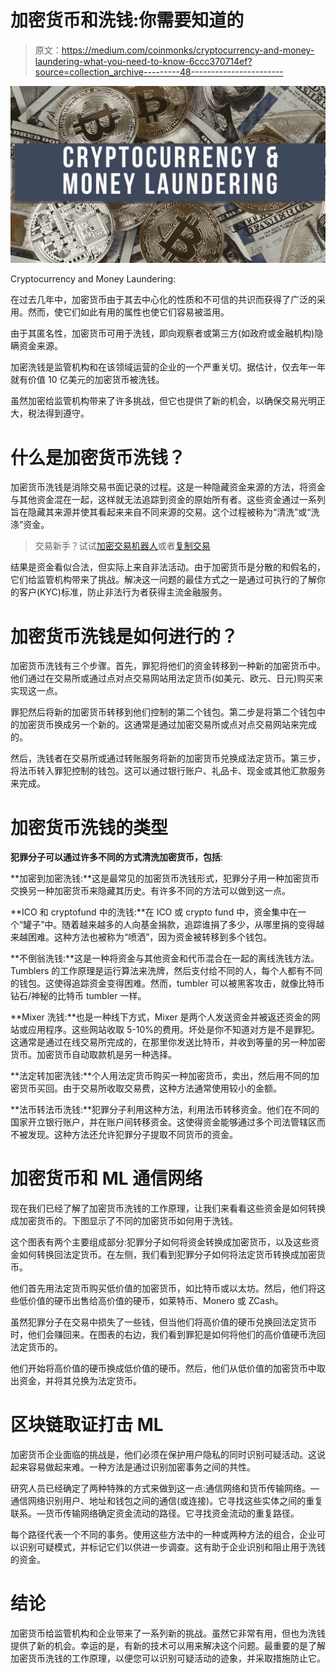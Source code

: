 # 加密货币和洗钱:你需要知道的

> 原文：<https://medium.com/coinmonks/cryptocurrency-and-money-laundering-what-you-need-to-know-6ccc370714ef?source=collection_archive---------48----------------------->

![](img/a2e1c789457038d06e1b9a16ac54458d.png)

Cryptocurrency and Money Laundering:

在过去几年中，加密货币由于其去中心化的性质和不可信的共识而获得了广泛的采用。然而，使它们如此有用的属性也使它们容易被滥用。

由于其匿名性，加密货币可用于洗钱，即向观察者或第三方(如政府或金融机构)隐瞒资金来源。

加密洗钱是监管机构和在该领域运营的企业的一个严重关切。据估计，仅去年一年就有价值 10 亿美元的加密货币被洗钱。

虽然加密给监管机构带来了许多挑战，但它也提供了新的机会，以确保交易光明正大，税法得到遵守。

# 什么是加密货币洗钱？

加密货币洗钱是消除交易书面记录的过程。这是一种隐藏资金来源的方法，将资金与其他资金混在一起，这样就无法追踪到资金的原始所有者。这些资金通过一系列旨在隐藏其来源并使其看起来来自不同来源的交易。这个过程被称为“清洗”或“洗涤”资金。

> 交易新手？试试[加密交易机器人](/coinmonks/crypto-trading-bot-c2ffce8acb2a)或者[复制交易](/coinmonks/top-10-crypto-copy-trading-platforms-for-beginners-d0c37c7d698c)

结果是资金看似合法，但实际上来自非法活动。由于加密货币是分散的和假名的，它们给监管机构带来了挑战。解决这一问题的最佳方式之一是通过可执行的了解你的客户(KYC)标准，防止非法行为者获得主流金融服务。

# 加密货币洗钱是如何进行的？

加密货币洗钱有三个步骤。首先，罪犯将他们的资金转移到一种新的加密货币中。他们通过在交易所或通过点对点交易网站用法定货币(如美元、欧元、日元)购买来实现这一点。

罪犯然后将新的加密货币转移到他们控制的第二个钱包。第二步是将第二个钱包中的加密货币换成另一个新的。这通常是通过加密交易所或点对点交易网站来完成的。

然后，洗钱者在交易所或通过转账服务将新的加密货币兑换成法定货币。第三步，将法币转入罪犯控制的钱包。这可以通过银行账户、礼品卡、现金或其他汇款服务来完成。

# 加密货币洗钱的类型

**犯罪分子可以通过许多不同的方式清洗加密货币，包括**:

**加密到加密洗钱:**这是最常见的加密货币洗钱形式，犯罪分子用一种加密货币交换另一种加密货币来隐藏其历史。有许多不同的方法可以做到这一点。

**ICO 和 cryptofund 中的洗钱:**在 ICO 或 crypto fund 中，资金集中在一个“罐子”中。随着越来越多的人向基金捐款，追踪谁捐了多少，从哪里捐的变得越来越困难。这种方法也被称为“喷洒”，因为资金被转移到多个钱包。

**不倒翁洗钱:**这是一种将资金与其他资金和代币混合在一起的离线洗钱方法。Tumblers 的工作原理是运行算法来洗牌，然后支付给不同的人，每个人都有不同的钱包。这使得追踪资金变得困难。然而，tumbler 可以被黑客攻击，就像比特币钻石/神秘的比特币 tumbler 一样。

**Mixer 洗钱:**也是一种线下方式，Mixer 是两个人发送资金并被返还资金的网站或应用程序。这些网站收取 5-10%的费用。坏处是你不知道对方是不是罪犯。这通常是通过在线交易所完成的，在那里你发送比特币，并收到等量的另一种加密货币。加密货币自动取款机是另一种选择。

**法定转加密洗钱:**个人用法定货币购买一种加密货币，卖出，然后用不同的加密货币买回。由于交易所收取交易费，这种方法通常使用较小的金额。

**法币转法币洗钱:**犯罪分子利用这种方法，利用法币转移资金。他们在不同的国家开立银行账户，并在账户间转移资金。这使得资金能够通过多个司法管辖区而不被发现。这种方法还允许犯罪分子提取不同货币的资金。

# 加密货币和 ML 通信网络

现在我们已经了解了加密货币洗钱的工作原理，让我们来看看这些资金是如何转换成加密货币的。下图显示了不同的加密货币如何用于洗钱。

这个图表有两个主要组成部分:犯罪分子如何将资金转换成加密货币，以及这些资金如何转换回法定货币。在左侧，我们看到犯罪分子如何将法定货币转换成加密货币。

他们首先用法定货币购买低价值的加密货币，如比特币或以太坊。然后，他们将这些低价值的硬币出售给高价值的硬币，如莱特币、Monero 或 ZCash。

虽然犯罪分子在交易中损失了一些钱，但当他们将高价值的硬币兑换回法定货币时，他们会赚回来。在图表的右边，我们看到罪犯是如何将他们的高价值硬币洗回法定货币的。

他们开始将高价值的硬币换成低价值的硬币。然后，他们从低价值的加密货币中取出资金，并将其兑换为法定货币。

# 区块链取证打击 ML

加密货币企业面临的挑战是，他们必须在保护用户隐私的同时识别可疑活动。这说起来容易做起来难。一种方法是通过识别加密事务之间的共性。

研究人员已经确定了两种特殊的方式来做到这一点:通信网络和货币传输网络。—通信网络识别用户、地址和钱包之间的通信(或连接)。它寻找这些实体之间的重复联系。—货币传输网络确定资金流动的路径。它寻找资金流动的重复路径。

每个路径代表一个不同的事务。使用这些方法中的一种或两种方法的组合，企业可以识别可疑模式，并标记它们以供进一步调查。这有助于企业识别和阻止用于洗钱的资金。

# 结论

加密货币给监管机构和企业带来了一系列新的挑战。虽然它非常有用，但也为洗钱提供了新的机会。幸运的是，有新的技术可以用来解决这个问题。最重要的是了解加密货币洗钱的工作原理，以便您可以识别可疑活动的迹象，并采取措施防止它。